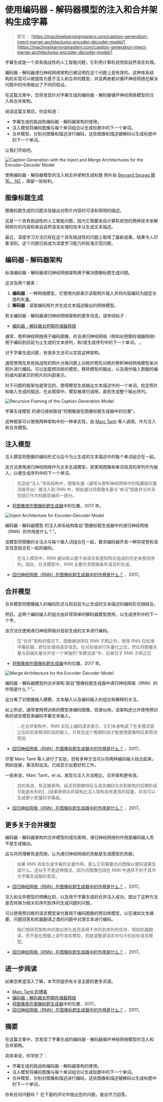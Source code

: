 # 使用编码器 - 解码器模型的注入和合并架构生成字幕

> 原文： [https://machinelearningmastery.com/caption-generation-inject-merge-architectures-encoder-decoder-model/](https://machinelearningmastery.com/caption-generation-inject-merge-architectures-encoder-decoder-model/)

字幕生成是一个具有挑战性的人工智能问题，它利用计算机视觉和自然语言处理。

编码器 - 解码器递归神经网络架构已被证明在这个问题上是有效的。这种体系结构的实现可以被提炼为基于注入和合并的模型，并且两者都对循环神经网络在解决问题中的作用做出了不同的假设。

在这篇文章中，您将发现针对字幕生成的编码器 - 解码器循环神经网络模型的注入和合并架构。

阅读这篇文章后，你会知道：

*   字幕生成的挑战和编码器 - 解码器架构的使用。
*   注入模型将编码图像与每个单词组合以生成标题中的下一个单词。
*   合并模型，分别对图像和描述进行编码，这些图像和描述被解码以生成标题中的下一个单词。

让我们开始吧。

![Caption Generation with the Inject and Merge Architectures for the Encoder-Decoder Model](img/3f82dd3abbb7a26c92386577fe91f3cb.jpg)

使用编码器 - 解码器模型的注入和合并架构生成标题
照片由 [Bernard Spragg 撰写。 NZ](https://www.flickr.com/photos/volvob12b/24450140624/) ，保留一些权利。

## 图像标题生成

图像标题生成的问题涉及输出对照片内容的可读和简明的描述。

这是一个具有挑战性的人工智能问题，因为它需要来自计算机视觉的两种技术来解释照片的内容和来自自然语言处理的技术以生成文本描述。

最近，深度学习方法已经在这个具有挑战性的问题上取得了最新成果。结果令人印象深刻，这个问题已经成为深度学习能力的标准示范问题。

## 编码器 - 解码器架构

标准编码器 - 解码器递归神经网络架构用于解决图像标题生成问题。

这涉及两个要素：

1.  **编码器**：一种网络模型，它使用内部表示读取照片输入并将内容编码为固定长度的矢量。
2.  **解码器**：读取编码照片并生成文本描述输出的网络模型。

有关编码器 - 解码器递归神经网络架构的更多信息，请参阅帖子：

*   [编码器 - 解码器长短期存储器网络](https://machinelearningmastery.com/encoder-decoder-long-short-term-memory-networks/)

通常，卷积神经网络用于编码图像，并且递归神经网络（例如长短期存储器网络）用于编码到目前为止生成的文本序列，和/或生成序列中的下一个单词。 。

对于字幕生成问题，有很多方法可以实现这种架构。

通常使用在具有挑战性的照片分类问题上训练的预先训练的卷积神经网络模型来对照片进行编码。可以加载预训练的模型，移除模型的输出，以及用作输入图像的编码或内部表示的照片的内部表示。

对于问题的框架也是常见的，使得模型生成输出文本描述中的一个单词，给定照片和输入生成的描述。在此框架中，模型被递归调用，直到生成整个输出序列。

![Recursive Framing of the Caption Generation Model](img/7ca4c56d22539853c5068e00643b2707.jpg)

字幕生成模型
的递归成帧取自“将图像放在图像标题生成器中的位置”。

这种框架可以使用两种架构中的一种来实现，由 [Marc Tanti](https://geekyisawesome.blogspot.com.au/) 等人调用。作为注入和合并模型。

## 注入模型

注入模型将图像的编码形式与迄今为止生成的文本描述中的每个单词组合在一起。

该方法使用递归神经网络作为文本生成模型，其使用图像和单词信息的序列作为输入，以便生成序列中的下一个单词。

> 在这些“注入”体系结构中，图像矢量（通常从卷积神经网络中的隐藏层的激活值导出）被注入到 RNN 中，例如通过将图像矢量与“单词”相提并论并且包括它作为标题前缀的一部分。

- [将图像放在图像标题生成器](https://arxiv.org/abs/1703.09137)中的位置，2017 年。

![Inject Architecture for Encoder-Decoder Model](img/f117849faccabf7b42e0f4bf81d0c172.jpg)

编码器 - 解码器模型
的注入体系结构取自“图像标题生成器中的递归神经网络（RNN）的作用是什么？”。

该模型将图像的关注点与每个输入词组合在一起，要求编码器开发一种将视觉和语言信息结合在一起的编码。

> 在注入模型中，RNN 被训练以基于由语言和感知特征组成的历史来预测序列。因此，在该模型中，RNN 主要负责图像条件语言的生成。

- [回归神经网络（RNN）在图像标题生成器中的作用是什么？](https://arxiv.org/abs/1708.02043) ，2017。

## 合并模型

合并模型将图像输入的编码形式与到目前为止生成的文本描述的编码形式相结合。

然后，这两个编码输入的组合由非常简单的解码器模型使用，以生成序列中的下一个字。

该方法仅使用递归神经网络对目前生成的文本进行编码。

> 在“合并”架构的情况下，图像被排除在 RNN 子网之外，使得 RNN 仅处理字幕前缀，即仅处理纯语言信息。在对前缀进行矢量化之后，然后将图像矢量与前缀矢量合并在一个单独的“多模式层”中，后者位于 RNN 子网之后

- [将图像放在图像标题生成器](https://arxiv.org/abs/1703.09137)中的位置，2017 年。

![Merge Architecture for the Encoder-Decoder Model](img/7d5ec7c10df6dfc3472ad4927a5d9f59.jpg)

编码器 - 解码器模型的合并架构
取自“图像标题生成器中递归神经网络（RNN）的作用是什么？”。

这分离了对图像输入建模，文本输入以及编码输入的组合和解释的关注。

如上所述，通常使用预训练的模型来编码图像，但类似地，该架构还允许使用预训练的语言模型来编码字幕文本输入。

> ...在合并架构中，RNN 实际上编码语言表示，它们本身构成了在多模式层之后的后来预测阶段的输入。只有在这个晚期阶段才能使用图像特征来预测预测

- [回归神经网络（RNN）在图像标题生成器中的作用是什么？](https://arxiv.org/abs/1708.02043) ，2017。

尽管 Marc Tanti 等人进行了实验，但有多种方法可以将两种编码输入结合起来，例如连接，乘法和加法。已经显示出更好的工作。

一般来说，Marc Tanti，et al。发现与注入方法相比，合并架构更有效。

> 总的来说，有证据表明，延迟将图像特征与语言编码合并到架构的后期阶段可能是有利的[...]结果表明合并架构比注入架构具有更高的容量，并且可以生成更小质量的字幕层。

- [回归神经网络（RNN）在图像标题生成器中的作用是什么？](https://arxiv.org/abs/1708.02043) ，2017。

## 更多关于合并模型

编码器 - 解码器架构的合并模型的成功表明，递归神经网络的作用是编码输入而不是生成输出。

这与共同理解背道而驰，认为递归神经网络的贡献是生成模型的贡献。

> 如果 RNN 具有生成字幕的主要作用，那么它将需要访问图像以便知道要生成什么。这似乎不是这种情况，因为将图像包括在 RNN 中通常不利于其作为字幕生成器的表现。

- [回归神经网络（RNN）在图像标题生成器中的作用是什么？](https://arxiv.org/abs/1708.02043) ，2017。

注入和合并模型的明确比较，以及用于字幕生成的合并注入成功，提出了这种方法是否转换为相关的序列到序列生成问题的问题。

可以使用预训练的语言模型来代替用于编码图像的预训练模型，以在诸如文本摘要，问题回答和机器翻译之类的问题中对源文本进行编码。

> 我们想研究架构中的类似变化是否适用于序列到序列的任务，例如机器翻译，而不是在图像上调节语言模型，而是调整源语言中句子的目标语言模型。

- [回归神经网络（RNN）在图像标题生成器中的作用是什么？](https://arxiv.org/abs/1708.02043) ，2017。

## 进一步阅读

如果您希望深入了解，本节将提供有关该主题的更多资源。

*   [Marc Tanti 的博客](https://geekyisawesome.blogspot.com.au/)
*   [编码器 - 解码器长短期存储器网络](https://machinelearningmastery.com/encoder-decoder-long-short-term-memory-networks/)
*   [将图像放在图像标题生成器](https://arxiv.org/abs/1703.09137)中的位置，2017。
*   [回归神经网络（RNN）在图像标题生成器中的作用是什么？](https://arxiv.org/abs/1708.02043) ，2017。

## 摘要

在这篇文章中，您发现了字幕生成的编码器 - 解码器循环神经网络模型的注入和合并架构。

具体来说，你学到了：

*   字幕生成的挑战和编码器 - 解码器架构的使用。
*   注入模型将编码图像与每个单词组合以生成标题中的下一个单词。
*   合并模型，分别对图像和描述进行编码，这些图像和描述被解码以生成标题中的下一个单词。

你有任何问题吗？
在下面的评论中提出您的问题，我会尽力回答。